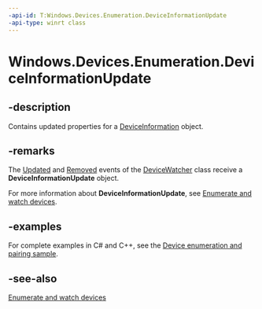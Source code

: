 ```yaml
---
-api-id: T:Windows.Devices.Enumeration.DeviceInformationUpdate
-api-type: winrt class
---
```


<!-- Class syntax.
public class DeviceInformationUpdate : Windows.Devices.Enumeration.IDeviceInformationUpdate, Windows.Devices.Enumeration.IDeviceInformationUpdate2
-->

# Windows.Devices.Enumeration.DeviceInformationUpdate

## -description
Contains updated properties for a [DeviceInformation](deviceinformation.md) object.

## -remarks
The [Updated](devicewatcher_updated.md) and [Removed](devicewatcher_removed.md) events of the [DeviceWatcher](devicewatcher.md) class receive a **DeviceInformationUpdate** object.

For more information about **DeviceInformationUpdate**, see [Enumerate and watch devices](/windows/uwp/devices-sensors/enumerate-devices#enumerate-and-watch-devices).

## -examples
For complete examples in C# and C++, see the [Device enumeration and pairing sample](https://github.com/Microsoft/Windows-universal-samples/tree/master/Samples/DeviceEnumerationAndPairing).

## -see-also
[Enumerate and watch devices](/windows/uwp/devices-sensors/enumerate-devices#enumerate-and-watch-devices)
